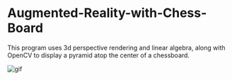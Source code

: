 # Augmented-Reality-with-Chess-Board
This program uses 3d perspective rendering and linear algebra, along with OpenCV to display a pyramid atop the center of a chessboard.


![gif](https://github.com/dev-suri/Augmented-Reality-with-Chess-Board/blob/master/video-1590086774.gif)
